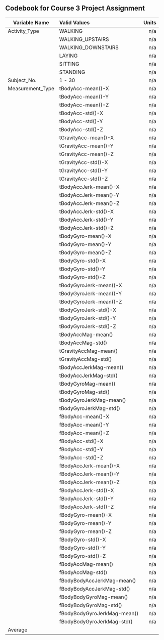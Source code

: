 ## Codebook for Course 3 Project Assignment

|Variable Name    |Valid Values                |Units       |
|-----------------|:---------------------------|-----------:|
|Activity_Type    |WALKING                     |n/a         |
|                 |WALKING_UPSTAIRS            |n/a         |
|                 |WALKING_DOWNSTAIRS          |n/a         |
|                 |LAYING                      |n/a         |
|                 |SITTING                     |n/a         |
|                 |STANDING                    |n/a         |
|Subject_No.      |1 - 30                      |n/a         |
|Measurement_Type |tBodyAcc-mean()-X           |n/a         |
|                 |tBodyAcc-mean()-Y           |n/a         |
|                 |tBodyAcc-mean()-Z           |n/a         |
|                 |tBodyAcc-std()-X            |n/a         |
|                 |tBodyAcc-std()-Y            |n/a         |
|                 |tBodyAcc-std()-Z            |n/a         |
|                 |tGravityAcc-mean()-X        |n/a         |
|                 |tGravityAcc-mean()-Y        |n/a         |
|                 |tGravityAcc-mean()-Z        |n/a         |
|                 |tGravityAcc-std()-X         |n/a         |
|                 |tGravityAcc-std()-Y         |n/a         |
|                 |tGravityAcc-std()-Z         |n/a         |
|                 |tBodyAccJerk-mean()-X       |n/a         |
|                 |tBodyAccJerk-mean()-Y       |n/a         |
|                 |tBodyAccJerk-mean()-Z       |n/a         |
|                 |tBodyAccJerk-std()-X        |n/a         |
|                 |tBodyAccJerk-std()-Y        |n/a         |
|                 |tBodyAccJerk-std()-Z        |n/a         |
|                 |tBodyGyro-mean()-X          |n/a         |
|                 |tBodyGyro-mean()-Y          |n/a         |
|                 |tBodyGyro-mean()-Z          |n/a         |
|                 |tBodyGyro-std()-X           |n/a         |
|                 |tBodyGyro-std()-Y           |n/a         |
|                 |tBodyGyro-std()-Z           |n/a         |
|                 |tBodyGyroJerk-mean()-X      |n/a         |
|                 |tBodyGyroJerk-mean()-Y      |n/a         |
|                 |tBodyGyroJerk-mean()-Z      |n/a         |
|                 |tBodyGyroJerk-std()-X       |n/a         |
|                 |tBodyGyroJerk-std()-Y       |n/a         |
|                 |tBodyGyroJerk-std()-Z       |n/a         |
|                 |tBodyAccMag-mean()          |n/a         |
|                 |tBodyAccMag-std()           |n/a         |
|                 |tGravityAccMag-mean()       |n/a         |
|                 |tGravityAccMag-std()        |n/a         |
|                 |tBodyAccJerkMag-mean()      |n/a         |
|                 |tBodyAccJerkMag-std()       |n/a         |
|                 |tBodyGyroMag-mean()         |n/a         |
|                 |tBodyGyroMag-std()          |n/a         |
|                 |tBodyGyroJerkMag-mean()     |n/a         |
|                 |tBodyGyroJerkMag-std()      |n/a         |
|                 |fBodyAcc-mean()-X           |n/a         |
|                 |fBodyAcc-mean()-Y           |n/a         |
|                 |fBodyAcc-mean()-Z           |n/a         |
|                 |fBodyAcc-std()-X            |n/a         |
|                 |fBodyAcc-std()-Y            |n/a         |
|                 |fBodyAcc-std()-Z            |n/a         |
|                 |fBodyAccJerk-mean()-X       |n/a         |
|                 |fBodyAccJerk-mean()-Y       |n/a         |
|                 |fBodyAccJerk-mean()-Z       |n/a         |
|                 |fBodyAccJerk-std()-X        |n/a         |
|                 |fBodyAccJerk-std()-Y        |n/a         |
|                 |fBodyAccJerk-std()-Z        |n/a         |
|                 |fBodyGyro-mean()-X          |n/a         |
|                 |fBodyGyro-mean()-Y          |n/a         |
|                 |fBodyGyro-mean()-Z          |n/a         |
|                 |fBodyGyro-std()-X           |n/a         |
|                 |fBodyGyro-std()-Y           |n/a         |
|                 |fBodyGyro-std()-Z           |n/a         |
|                 |fBodyAccMag-mean()          |n/a         |
|                 |fBodyAccMag-std()           |n/a         |
|                 |fBodyBodyAccJerkMag-mean()  |n/a         |
|                 |fBodyBodyAccJerkMag-std()   |n/a         |
|                 |fBodyBodyGyroMag-mean()     |n/a         |
|                 |fBodyBodyGyroMag-std()      |n/a         |
|                 |fBodyBodyGyroJerkMag-mean() |n/a         |
|                 |fBodyBodyGyroJerkMag-std()  |n/a         |
|Average          |